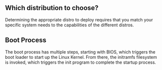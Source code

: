 ## Which distribution to choose?
Determining the appropriate distro to deploy requires that you match your specific system needs to the capabilities of the different distros.

## Boot Process
The boot process has multiple steps, starting with BIOS, which triggers the boot loader to start up the Linux Kernel. From there, the initramfs filesystem is invoked, which triggers the init program to complete the startup process.
